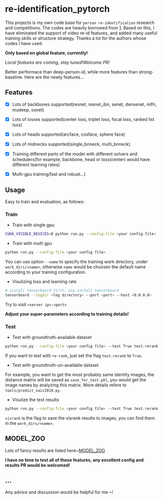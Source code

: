 
# re-identification_pytorch

This projects is my own code base for `person re-identification` research and competitions. The codes are heavily borrowed from [1](https://github.com/KaiyangZhou/deep-person-reid). Based on this, I have eliminated the support of video re-id features, and added many useful training skills or structure strategy. Thanks a lot for the authors whose codes I have used.

**Only based on global feature, currently!**

*Local features are coming, stay tuned!Welcome PR!*

Better performace than deep-person-id, while more features than strong-baseline. Here are the newly features...

## Features

- [x] Lots of backbones supported(resnet, resnet_ibn, senet, densenet, mlfn, mudeep, osnet)
- [x] Lots of losses supported(center loss, triplet loss, focal loss, ranked list loss)
- [x] Lots of heads supported(arcface, cosface, sphere face)
- [x] Lots of midnecks supported(single_bnneck, multi_bnneck)
- [x] Training different parts of the model with different solvers and schedulers(for example, backbone, head or loss(center) would have different learning rates)
- [x] Multi-gpu training(fast and robust...)


## Usage

Easy to train and evaluation, as follows:

### Train

- Train with single gpu

```sh
CUDA_VISIBLE_DEVICES=0 python run.py --config-file <your config file>
```

- Train with multi gpu

```sh
python run.py --config-file <your config file>
```

You can use option `--name` to specify the training work directory, under `work_dirs/<name>`, otherwise `name` would be choosen the default name according to your training configuration. 

- Visulizing loss and learning rate

```sh
# install tensorboard first: pip install tensorboard
tensorboard --logdir <log directory> --port <port> --host <0.0.0.0>
```

Try to visit `<server ip>:<port>`

**Adjust your super-parameters according to training details!**


### Test

- Test with groundtruth-available dataset

```sh
python run.py --config-file <your config file> --test True test.rerank False model.load_weights <checkpoint path>
```

If you want to test with `re-rank`, just set the flag `test.rerank` to `True`.


- Test with groundtruth-un-available dataset

For example, you want to get the most probably same identity images, the distance matrix will be saved as `save_for_test.pkl`, you would get the image names by analyzing this matrix. More details refere to `tools/predict_naic2019.py`.

- Visulize the test results

```sh
python run.py --config-file <your config file> --test True test.rerank False model.load_weights <checkpoint path> test.visrank True
```

`visrank` is the flag to save the visrank results to images, you can find them in the `work_dirs/<name>`.


## MODEL_ZOO

Lots of fancy results are listed here~[MODEL_ZOO](./docs/MODEL_ZOO.md)

**I have no time to test all of these features, any excellent config and results PR would be welcomed!**

## ...

Any advice and discussion would be helpful for me ~!
